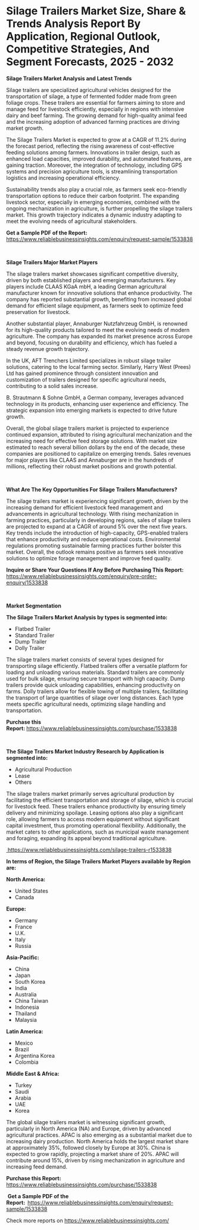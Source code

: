 <p><h1>Silage Trailers Market Size, Share & Trends Analysis Report By Application, Regional Outlook, Competitive Strategies, And Segment Forecasts, 2025 - 2032</h1></p><p><strong>Silage Trailers Market Analysis and Latest Trends</strong></p>
<p><p>Silage trailers are specialized agricultural vehicles designed for the transportation of silage, a type of fermented fodder made from green foliage crops. These trailers are essential for farmers aiming to store and manage feed for livestock efficiently, especially in regions with intensive dairy and beef farming. The growing demand for high-quality animal feed and the increasing adoption of advanced farming practices are driving market growth.</p><p>The Silage Trailers Market is expected to grow at a CAGR of 11.2% during the forecast period, reflecting the rising awareness of cost-effective feeding solutions among farmers. Innovations in trailer design, such as enhanced load capacities, improved durability, and automated features, are gaining traction. Moreover, the integration of technology, including GPS systems and precision agriculture tools, is streamlining transportation logistics and increasing operational efficiency.</p><p>Sustainability trends also play a crucial role, as farmers seek eco-friendly transportation options to reduce their carbon footprint. The expanding livestock sector, especially in emerging economies, combined with the ongoing mechanization in agriculture, is further propelling the silage trailers market. This growth trajectory indicates a dynamic industry adapting to meet the evolving needs of agricultural stakeholders.</p></p>
<p><strong>Get a Sample PDF of the Report:&nbsp;</strong> <a href="https://www.reliablebusinessinsights.com/enquiry/request-sample/1533838?utm_campaign=2274&utm_medium=2&utm_source=Github&utm_content=ia&utm_term=08042025&utm_id=silage-trailers">https://www.reliablebusinessinsights.com/enquiry/request-sample/1533838</a></p>
<p>&nbsp;</p>
<p><strong>Silage Trailers Major Market Players</strong></p>
<p><p>The silage trailers market showcases significant competitive diversity, driven by both established players and emerging manufacturers. Key players include CLAAS KGaA mbH, a leading German agricultural manufacturer known for innovative solutions that enhance productivity. The company has reported substantial growth, benefiting from increased global demand for efficient silage equipment, as farmers seek to optimize feed preservation for livestock.</p><p>Another substantial player, Annaburger Nutzfahrzeug GmbH, is renowned for its high-quality products tailored to meet the evolving needs of modern agriculture. The company has expanded its market presence across Europe and beyond, focusing on durability and efficiency, which has fueled a steady revenue growth trajectory.</p><p>In the UK, AFT Trenchers Limited specializes in robust silage trailer solutions, catering to the local farming sector. Similarly, Harry West (Prees) Ltd has gained prominence through consistent innovation and customization of trailers designed for specific agricultural needs, contributing to a solid sales increase.</p><p>B. Strautmann & Sohne GmbH, a German company, leverages advanced technology in its products, enhancing user experience and efficiency. The strategic expansion into emerging markets is expected to drive future growth.</p><p>Overall, the global silage trailers market is projected to experience continued expansion, attributed to rising agricultural mechanization and the increasing need for effective feed storage solutions. With market size estimated to reach several billion dollars by the end of the decade, these companies are positioned to capitalize on emerging trends. Sales revenues for major players like CLAAS and Annaburger are in the hundreds of millions, reflecting their robust market positions and growth potential.</p></p>
<p>&nbsp;</p>
<p><strong>What Are The Key Opportunities For Silage Trailers Manufacturers?</strong></p>
<p><p>The silage trailers market is experiencing significant growth, driven by the increasing demand for efficient livestock feed management and advancements in agricultural technology. With rising mechanization in farming practices, particularly in developing regions, sales of silage trailers are projected to expand at a CAGR of around 5% over the next five years. Key trends include the introduction of high-capacity, GPS-enabled trailers that enhance productivity and reduce operational costs. Environmental regulations promoting sustainable farming practices further bolster this market. Overall, the outlook remains positive as farmers seek innovative solutions to optimize forage management and improve feed quality.</p></p>
<p><strong>Inquire or Share Your Questions If Any Before Purchasing This Report:</strong> <a href="https://www.reliablebusinessinsights.com/enquiry/pre-order-enquiry/1533838?utm_campaign=2274&utm_medium=2&utm_source=Github&utm_content=ia&utm_term=08042025&utm_id=silage-trailers">https://www.reliablebusinessinsights.com/enquiry/pre-order-enquiry/1533838</a></p>
<p>&nbsp;</p>
<p><strong>Market Segmentation</strong></p>
<p><strong>The Silage Trailers Market Analysis by types is segmented into:</strong></p>
<p><ul><li>Flatbed Trailer</li><li>Standard Trailer</li><li>Dump Trailer</li><li>Dolly Trailer</li></ul></p>
<p><p>The silage trailers market consists of several types designed for transporting silage efficiently. Flatbed trailers offer a versatile platform for loading and unloading various materials. Standard trailers are commonly used for bulk silage, ensuring secure transport with high capacity. Dump trailers provide quick unloading capabilities, enhancing productivity on farms. Dolly trailers allow for flexible towing of multiple trailers, facilitating the transport of large quantities of silage over long distances. Each type meets specific agricultural needs, optimizing silage handling and transportation.</p></p>
<p><strong>Purchase this Report:&nbsp;</strong><a href="https://www.reliablebusinessinsights.com/purchase/1533838?utm_campaign=2274&utm_medium=2&utm_source=Github&utm_content=ia&utm_term=08042025&utm_id=silage-trailers">https://www.reliablebusinessinsights.com/purchase/1533838</a></p>
<p>&nbsp;</p>
<p><strong>The Silage Trailers Market Industry Research by Application is segmented into:</strong></p>
<p><ul><li>Agricultural Production</li><li>Lease</li><li>Others</li></ul></p>
<p><p>The silage trailers market primarily serves agricultural production by facilitating the efficient transportation and storage of silage, which is crucial for livestock feed. These trailers enhance productivity by ensuring timely delivery and minimizing spoilage. Leasing options also play a significant role, allowing farmers to access modern equipment without significant capital investment, thus promoting operational flexibility. Additionally, the market caters to other applications, such as municipal waste management and foraging, expanding its appeal beyond traditional agriculture.</p></p>
<p><a href="https://www.reliablebusinessinsights.com/silage-trailers-r1533838?utm_campaign=2274&utm_medium=2&utm_source=Github&utm_content=ia&utm_term=08042025&utm_id=silage-trailers">&nbsp;https://www.reliablebusinessinsights.com/silage-trailers-r1533838</a></p>
<p><strong>In terms of Region, the Silage Trailers Market Players available by Region are:</strong></p>
<p>
    <p> <strong> North America: </strong>
        <ul>
            <li>United States</li>
            <li>Canada</li>
        </ul>
        </p> 
    <p> <strong> Europe: </strong>
        <ul>
            <li>Germany</li>
            <li>France</li>
            <li>U.K.</li>
            <li>Italy</li>
            <li>Russia</li>
        </ul>
        </p> 
    <p> <strong> Asia-Pacific: </strong>
        <ul>
            <li>China</li>
            <li>Japan</li>
            <li>South Korea</li>
            <li>India</li>
            <li>Australia</li>
            <li>China Taiwan</li>
            <li>Indonesia</li>
            <li>Thailand</li>
            <li>Malaysia</li>
        </ul>
        </p> 
    <p> <strong> Latin America: </strong>
        <ul>
            <li>Mexico</li>
            <li>Brazil</li>
            <li>Argentina Korea</li>
            <li>Colombia</li>
        </ul>
        </p> 
    <p> <strong> Middle East & Africa: </strong>
        <ul>
            <li>Turkey</li>
            <li>Saudi</li>
            <li>Arabia</li>
            <li>UAE</li>
            <li>Korea</li>
        </ul>
    </p>
    </p>
<p><p>The global silage trailers market is witnessing significant growth, particularly in North America (NA) and Europe, driven by advanced agricultural practices. APAC is also emerging as a substantial market due to increasing dairy production. North America holds the largest market share at approximately 35%, followed closely by Europe at 30%. China is expected to grow rapidly, projecting a market share of 20%. APAC will contribute around 15%, driven by rising mechanization in agriculture and increasing feed demand.</p></p>
<p><strong>Purchase this Report: </strong><a href="https://www.reliablebusinessinsights.com/purchase/1533838?utm_campaign=2274&utm_medium=2&utm_source=Github&utm_content=ia&utm_term=08042025&utm_id=silage-trailers">https://www.reliablebusinessinsights.com/purchase/1533838</a></p>
<p>&nbsp;<strong>Get a Sample PDF of the Report:&nbsp;&nbsp;</strong><a href="https://www.reliablebusinessinsights.com/enquiry/request-sample/1533838?utm_campaign=2274&utm_medium=2&utm_source=Github&utm_content=ia&utm_term=08042025&utm_id=silage-trailers">https://www.reliablebusinessinsights.com/enquiry/request-sample/1533838</a></p>
<p><strong></strong></p>
<p>Check more reports on <a href="https://www.reliablebusinessinsights.com/?utm_campaign=2274&utm_medium=2&utm_source=Github&utm_content=ia&utm_term=08042025&utm_id=silage-trailers">https://www.reliablebusinessinsights.com/</a></p>